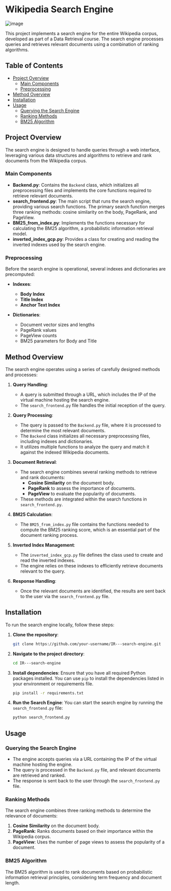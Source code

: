 # Wikipedia Search Engine

![image](https://github.com/user-attachments/assets/d5b40adb-ba84-4472-8809-7d5c3a5a169f)


This project implements a search engine for the entire Wikipedia corpus, developed as part of a Data Retrieval course. The search engine processes queries and retrieves relevant documents using a combination of ranking algorithms.

## Table of Contents
- [Project Overview](#project-overview)
  - [Main Components](#main-components)
  - [Preprocessing](#preprocessing)
- [Method Overview](#method-overview)
- [Installation](#installation)
- [Usage](#usage)
  - [Querying the Search Engine](#querying-the-search-engine)
  - [Ranking Methods](#ranking-methods)
  - [BM25 Algorithm](#bm25-algorithm)



## Project Overview

The search engine is designed to handle queries through a web interface, leveraging various data structures and algorithms to retrieve and rank documents from the Wikipedia corpus.


### Main Components

- **Backend.py**: Contains the `Backend` class, which initializes all preprocessing files and implements the core functions required to retrieve relevant documents.
- **search_frontend.py**: The main script that runs the search engine, providing various search functions. The primary search function merges three ranking methods: cosine similarity on the body, PageRank, and PageView.
- **BM25_from_index.py**: Implements the functions necessary for calculating the BM25 algorithm, a probabilistic information retrieval model.
- **inverted_index_gcp.py**: Provides a class for creating and reading the inverted indexes used by the search engine. 

### Preprocessing

Before the search engine is operational, several indexes and dictionaries are precomputed:

- **Indexes**:
  - **Body Index**
  - **Title Index**
  - **Anchor Text Index**
  
- **Dictionaries**:
  - Document vector sizes and lengths
  - PageRank values
  - PageView counts
  - BM25 parameters for Body and Title

## Method Overview

The search engine operates using a series of carefully designed methods and processes:

1. **Query Handling**:
    - A query is submitted through a URL, which includes the IP of the virtual machine hosting the search engine.
    - The `search_frontend.py` file handles the initial reception of the query.
  
2. **Query Processing**:
    - The query is passed to the `Backend.py` file, where it is processed to determine the most relevant documents.
    - The `Backend` class initializes all necessary preprocessing files, including indexes and dictionaries.
    - It utilizes multiple functions to analyze the query and match it against the indexed Wikipedia documents.

3. **Document Retrieval**:
    - The search engine combines several ranking methods to retrieve and rank documents:
        - **Cosine Similarity** on the document body.
        - **PageRank** to assess the importance of documents.
        - **PageView** to evaluate the popularity of documents.
    - These methods are integrated within the search functions in `search_frontend.py`.

4. **BM25 Calculation**:
    - The `BM25_from_index.py` file contains the functions needed to compute the BM25 ranking score, which is an essential part of the document ranking process.

5. **Inverted Index Management**:
    - The `inverted_index_gcp.py` file defines the class used to create and read the inverted indexes.
    - The engine relies on these indexes to efficiently retrieve documents relevant to the query.

6. **Response Handling**:
    - Once the relevant documents are identified, the results are sent back to the user via the `search_frontend.py` file.

## Installation

To run the search engine locally, follow these steps:

1. **Clone the repository**:
    ```bash
    git clone https://github.com/your-username/IR---search-engine.git
    ```
2. **Navigate to the project directory**:
    ```bash
    cd IR---search-engine
    ```
3. **Install dependencies**:
    Ensure that you have all required Python packages installed. You can use `pip` to install the dependencies listed in your environment or requirements file.

    ```bash
    pip install -r requirements.txt
    ```
4. **Run the Search Engine**:
    You can start the search engine by running the `search_frontend.py` file:

    ```bash
    python search_frontend.py
    ```

## Usage

### Querying the Search Engine

- The engine accepts queries via a URL containing the IP of the virtual machine hosting the engine.
- The query is processed in the `Backend.py` file, and relevant documents are retrieved and ranked.
- The response is sent back to the user through the `search_frontend.py` file.

### Ranking Methods

The search engine combines three ranking methods to determine the relevance of documents:
1. **Cosine Similarity** on the document body.
2. **PageRank**: Ranks documents based on their importance within the Wikipedia corpus.
3. **PageView**: Uses the number of page views to assess the popularity of a document.

### BM25 Algorithm

The BM25 algorithm is used to rank documents based on probabilistic information retrieval principles, considering term frequency and document length.

